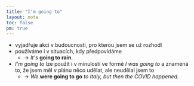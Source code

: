 ```yaml
---
title: "I'm going to"
layout: note
toc: false
pm: true
---
```

- vyjadřuje akci v budoucnosti, pro kterou jsem se už rozhodl
- používáme i v situacích, kdy předpovídáme
    - -> _It's_ **going to rain**.
- _I'm going to_ lze použít i v minulosti ve formě _I was going to_ a znamená to, že jsem měl v plánu něco udělat, ale neudělal jsem to
    - -> _We_ **were going to go** _to Italy, but then the COVID happened._